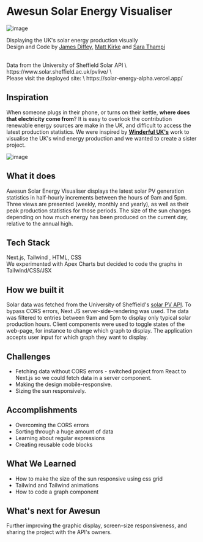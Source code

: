 # Awesun Solar Energy Visualiser

![image](https://github.com/SaraThampi/Solar-Energy/assets/128574441/439e800f-e765-4b1b-89ed-f82bf3962e1d)

Displaying the UK's solar energy production visually \
Design and Code by [James Diffey,](https://github.com/jamesdiffeycoding) [Matt Kirke](https://github.com/mattkirke) and [Sara Thampi](https://github.com/SaraThampi)

<br />
Data from the University of Sheffield Solar API \
https://www.solar.sheffield.ac.uk/pvlive/ \
<br />
Please visit the deployed site: \
https://solar-energy-alpha.vercel.app/

## Inspiration
When someone plugs in their phone, or turns on their kettle, **where does that electricity come from**?
It is easy to overlook the contribution renewable energy sources are make in the UK, and difficult to access the latest production statistics. We were inspired by **[Winderful UK's](https://winderful.uk/)** work to visualise the UK's wind energy production and we wanted to create a sister project.

![image](https://github.com/SaraThampi/Solar-Energy/assets/128574441/37bb18a8-a918-4434-b13b-600277c6ce96)


## What it does
Awesun Solar Energy Visualiser displays the latest solar PV generation statistics in half-hourly increments between the hours of 9am and 5pm. Three views are presented (weekly, monthly and yearly), as well as their peak production statistics for those periods. The size of the sun changes depending on how much energy has been produced on the current day, relative to the annual high.

## Tech Stack
Next.js, Tailwind , HTML, CSS \
We experimented with Apex Charts but decided to code the graphs in Tailwind/CSS/JSX

## How we built it
Solar data was fetched from the University of Sheffield's [solar PV API](https://docs.google.com/document/d/e/2PACX-1vSDFb-6dJ2kIFZnsl-pBQvcH4inNQCA4lYL9cwo80bEHQeTK8fONLOgDf6Wm4ze_fxonqK3EVBVoAIz/pub). To bypass CORS errors, Next JS server-side-rendering was used. The data was filtered to entries between 9am and 5pm to display only typical solar production hours. Client components were used to toggle states of the web-page, for instance to change which graph to display. The application accepts user input for which graph they want to display.

## Challenges
- Fetching data without CORS errors - switched project from React to Next.js so we could fetch data in a server component. 
- Making the design mobile-responsive. 
- Sizing the sun responsively.

## Accomplishments
- Overcoming the CORS errors
- Sorting through a huge amount of data
- Learning about regular expressions
- Creating reusable code blocks

## What We Learned
- How to make the size of the sun responsive using css grid 
- Tailwind and Tailwind animations 
- How to code a graph component

## What's next for Awesun
Further improving the graphic display, screen-size responsiveness, and sharing the project with the API's owners.
